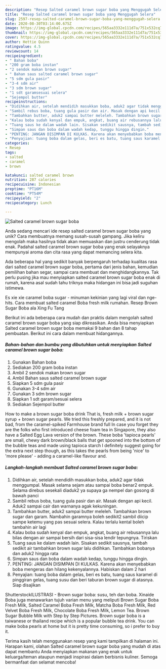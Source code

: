 ```yaml
---
description: "Resep Salted caramel brown sugar boba yang Menggugah Selera"
title: "Resep Salted caramel brown sugar boba yang Menggugah Selera"
slug: 2597-resep-salted-caramel-brown-sugar-boba-yang-menggugah-selera
date: 2020-08-30T03:14:00.675Z
image: https://img-global.cpcdn.com/recipes/565aa3332e111d7a/751x532cq70/salted-caramel-brown-sugar-boba-foto-resep-utama.jpg
thumbnail: https://img-global.cpcdn.com/recipes/565aa3332e111d7a/751x532cq70/salted-caramel-brown-sugar-boba-foto-resep-utama.jpg
cover: https://img-global.cpcdn.com/recipes/565aa3332e111d7a/751x532cq70/salted-caramel-brown-sugar-boba-foto-resep-utama.jpg
author: Hettie Quinn
ratingvalue: 4.5
reviewcount: 14
recipeingredient:
- " Bahan boba"
- "200 gram boba instan"
- "2 sendok makan brown sugar"
- " Bahan saus salted caramel brown sugar"
- "5 sdm gula pasir"
- "3-4 sdm air"
- "3 sdm brown sugar"
- "1 sdt garamsesuai selera"
- "Sejempol butter"
recipeinstructions:
- "Didihkan air, setelah mendidih masukkan boba, aduk2 agar tidak menggumpal. Masak selama sejam atau sampai boba benar2 empuk. Selama direbus sesekali diaduk2 ya supaya ga nempel dan gosong di bawah panci"
- "Sambil rebus boba, tuang gula pasir dan air. Masak dengan api kecil. Aduk2 sampai cair dan warnanya agak kekuningan."
- "Tambahkan butter, aduk2 sampai butter meleleh. Tambahkan brown sugar dan garam. Nambahin garamnya boleh sedikit2 sambil diicip sampe ketemu yang pas sesuai selera. Kalau terlalu kental boleh tambahin air lagi"
- "Kalau boba sudah kenyal dan empuk, angkat, buang air rebusannya lalu bilas dengan air sampai bersih dari sisa-sisa lendir tepungnya. Tiriskan"
- "Tuang saus ke dalam wadah lain. Sisakan sedikit sausnya, tambah sedikit air tambahkan brown sugar lalu didihkan. Tambahkan bobanya dan aduk2 hingga rata"
- "Simpan saus dan boba dalam wadah kedap, tunggu hingga dingin."
- "PENTING: JANGAN DISIMPAN DI KULKAS. Karena akan menyebabkan boba mengeras dan hilang kekenyalannya. Habiskan dalam 2 hari"
- "Penyajian: tuang boba dalam gelas, beri es batu, tuang saus karamel di pinggiran gelas, tuang susu dan beri taburan brown sugar di atasnya. Siap disajikan"
categories:
- Resep
tags:
- salted
- caramel
- brown

katakunci: salted caramel brown 
nutrition: 287 calories
recipecuisine: Indonesian
preptime: "PT16M"
cooktime: "PT54M"
recipeyield: "2"
recipecategory: Lunch

---
```



![Salted caramel brown sugar boba](https://img-global.cpcdn.com/recipes/565aa3332e111d7a/751x532cq70/salted-caramel-brown-sugar-boba-foto-resep-utama.jpg)

Anda sedang mencari ide resep salted caramel brown sugar boba yang unik? Cara membuatnya memang susah-susah gampang. Jika keliru mengolah maka hasilnya tidak akan memuaskan dan justru cenderung tidak enak. Padahal salted caramel brown sugar boba yang enak selayaknya mempunyai aroma dan cita rasa yang dapat memancing selera kita.

Ada beberapa hal yang sedikit banyak berpengaruh terhadap kualitas rasa dari salted caramel brown sugar boba, pertama dari jenis bahan, kemudian pemilihan bahan segar, sampai cara membuat dan menghidangkannya. Tak perlu pusing jika mau menyiapkan salted caramel brown sugar boba enak di rumah, karena asal sudah tahu triknya maka hidangan ini bisa jadi suguhan istimewa.

Es xie xie caramel boba sugar - minuman kekinian yang lagi viral dan nge-hits. Cara membuat salted caramel Boba fresh milk rumahan. Resep Brown Sugar Boba ala Xing Fu Tang


Berikut ini ada beberapa cara mudah dan praktis dalam mengolah salted caramel brown sugar boba yang siap dikreasikan. Anda bisa menyiapkan Salted caramel brown sugar boba memakai 9 bahan dan 8 tahap pembuatan. Berikut ini cara dalam membuat hidangannya.

<!--inarticleads1-->

##### Bahan-bahan dan bumbu yang dibutuhkan untuk menyiapkan Salted caramel brown sugar boba:

1. Gunakan  Bahan boba
1. Sediakan 200 gram boba instan
1. Ambil 2 sendok makan brown sugar
1. Ambil  Bahan saus salted caramel brown sugar
1. Siapkan 5 sdm gula pasir
1. Gunakan 3-4 sdm air
1. Gunakan 3 sdm brown sugar
1. Siapkan 1 sdt garam/sesuai selera
1. Sediakan Sejempol butter


How to make a brown sugar boba drink That is, fresh milk + brown sugar syrup + brown sugar pearls. We tried this freshly prepared, and it is not bad, from the caramel-spiked Farmhouse brand full In case you forget they are the folks who first introduced cheese foam tea in Singapore, they also have a Salted Egg Lava version of the brown. These boba &#39;tapioca pearls&#39; are small, chewy dark brown/black balls that get spooned into the bottom of the bubble teas and made using tapioca starch I definitely suggest going for the extra next step though, as this takes the pearls from being &#39;nice&#39; to &#39;more please&#39; - adding a caramel-like flavour and. 

<!--inarticleads2-->

##### Langkah-langkah membuat Salted caramel brown sugar boba:

1. Didihkan air, setelah mendidih masukkan boba, aduk2 agar tidak menggumpal. Masak selama sejam atau sampai boba benar2 empuk. Selama direbus sesekali diaduk2 ya supaya ga nempel dan gosong di bawah panci
1. Sambil rebus boba, tuang gula pasir dan air. Masak dengan api kecil. Aduk2 sampai cair dan warnanya agak kekuningan.
1. Tambahkan butter, aduk2 sampai butter meleleh. Tambahkan brown sugar dan garam. Nambahin garamnya boleh sedikit2 sambil diicip sampe ketemu yang pas sesuai selera. Kalau terlalu kental boleh tambahin air lagi
1. Kalau boba sudah kenyal dan empuk, angkat, buang air rebusannya lalu bilas dengan air sampai bersih dari sisa-sisa lendir tepungnya. Tiriskan
1. Tuang saus ke dalam wadah lain. Sisakan sedikit sausnya, tambah sedikit air tambahkan brown sugar lalu didihkan. Tambahkan bobanya dan aduk2 hingga rata
1. Simpan saus dan boba dalam wadah kedap, tunggu hingga dingin.
1. PENTING: JANGAN DISIMPAN DI KULKAS. Karena akan menyebabkan boba mengeras dan hilang kekenyalannya. Habiskan dalam 2 hari
1. Penyajian: tuang boba dalam gelas, beri es batu, tuang saus karamel di pinggiran gelas, tuang susu dan beri taburan brown sugar di atasnya. Siap disajikan


ShutterstockILUSTRASI - Brown sugar boba: susu, teh dan boba. Xinaide Boba juga menawarkan tujuh varian menu yang meliputi Brown Sugar Boba Fresh Milk, Salted Caramel Boba Fresh Milk, Matcha Boba Fresh Milk, Red Velvet Boba Fresh Milk, Chocolate Boba Fresh Milk, Lemon Tea. Brown Sugar Bubble Milk with Step by Step Pictures. Brown sugar boba is a taiwanese or thailand recipe which is a popular bubble tea drink. You can make boba pearls at home but it is pretty time consuming, so i prefer to buy it. 

Terima kasih telah menggunakan resep yang kami tampilkan di halaman ini. Harapan kami, olahan Salted caramel brown sugar boba yang mudah di atas dapat membantu Anda menyiapkan makanan yang enak untuk keluarga/teman ataupun menjadi inspirasi dalam berbisnis kuliner. Semoga bermanfaat dan selamat mencoba!

